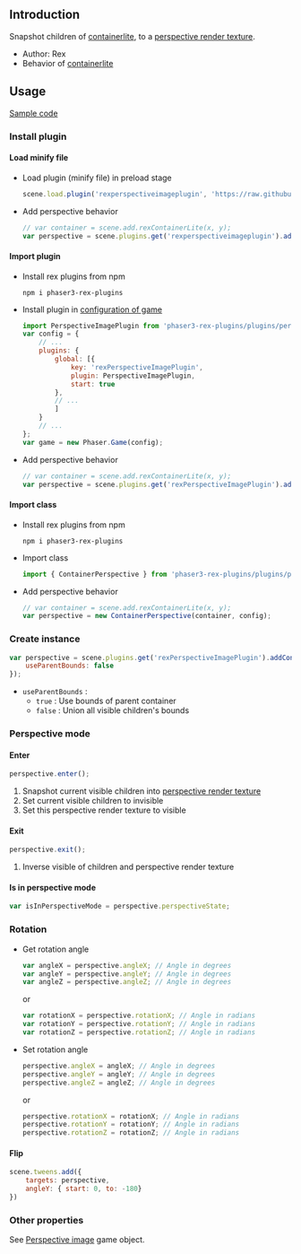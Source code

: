 ## Introduction

Snapshot children of [containerlite](containerlite.md), to a [perspective render texture](perspective-rendertexture.md).

- Author: Rex
- Behavior of [containerlite](containerlite.md)

## Usage

[Sample code](https://github.com/rexrainbow/phaser3-rex-notes/tree/master/examples/ui-perspective)

### Install plugin

#### Load minify file

- Load plugin (minify file) in preload stage
    ```javascript
    scene.load.plugin('rexperspectiveimageplugin', 'https://raw.githubusercontent.com/rexrainbow/phaser3-rex-notes/master/dist/rexperspectiveimageplugin.min.js', true);
    ```
- Add perspective behavior
    ```javascript
    // var container = scene.add.rexContainerLite(x, y);
    var perspective = scene.plugins.get('rexperspectiveimageplugin').addContainerPerspective(container, config);
    ```

#### Import plugin

- Install rex plugins from npm
    ```
    npm i phaser3-rex-plugins
    ```
- Install plugin in [configuration of game](game.md#configuration)
    ```javascript
    import PerspectiveImagePlugin from 'phaser3-rex-plugins/plugins/perspectiveimage-plugin.js';
    var config = {
        // ...
        plugins: {
            global: [{
                key: 'rexPerspectiveImagePlugin',
                plugin: PerspectiveImagePlugin,
                start: true
            },
            // ...
            ]
        }
        // ...
    };
    var game = new Phaser.Game(config);
    ```
- Add perspective behavior
    ```javascript
    // var container = scene.add.rexContainerLite(x, y);
    var perspective = scene.plugins.get('rexPerspectiveImagePlugin').addContainerPerspective(container, config);
    ```

#### Import class

- Install rex plugins from npm
    ```
    npm i phaser3-rex-plugins
    ```
- Import class
    ```javascript
    import { ContainerPerspective } from 'phaser3-rex-plugins/plugins/perspectiveimage.js';
    ```
- Add perspective behavior
    ```javascript
    // var container = scene.add.rexContainerLite(x, y);
    var perspective = new ContainerPerspective(container, config);
    ```

### Create instance

```javascript
var perspective = scene.plugins.get('rexPerspectiveImagePlugin').addContainerPerspective(container, {
    useParentBounds: false
});
```

- `useParentBounds` :
    - `true` : Use bounds of parent container
    - `false` : Union all visible children's bounds

### Perspective mode

#### Enter

```javascript
perspective.enter();
```

1. Snapshot current visible children into [perspective render texture](perspective-rendertexture.md)
1. Set current visible children to invisible
1. Set this perspective render texture to visible

#### Exit

```javascript
perspective.exit();
```

1. Inverse visible of children and perspective render texture

#### Is in perspective mode

```javascript
var isInPerspectiveMode = perspective.perspectiveState;
```

### Rotation

- Get rotation angle
    ```javascript
    var angleX = perspective.angleX; // Angle in degrees
    var angleY = perspective.angleY; // Angle in degrees
    var angleZ = perspective.angleZ; // Angle in degrees
    ```
    or
    ```javascript
    var rotationX = perspective.rotationX; // Angle in radians
    var rotationY = perspective.rotationY; // Angle in radians
    var rotationZ = perspective.rotationZ; // Angle in radians
    ```
- Set rotation angle
    ```javascript
    perspective.angleX = angleX; // Angle in degrees
    perspective.angleY = angleY; // Angle in degrees
    perspective.angleZ = angleZ; // Angle in degrees
    ```
    or
    ```javascript
    perspective.rotationX = rotationX; // Angle in radians
    perspective.rotationY = rotationY; // Angle in radians
    perspective.rotationZ = rotationZ; // Angle in radians
    ```

#### Flip

```javascript
scene.tweens.add({
    targets: perspective,
    angleY: { start: 0, to: -180}
})
```

### Other properties

See [Perspective image](perspective-image.md) game object.